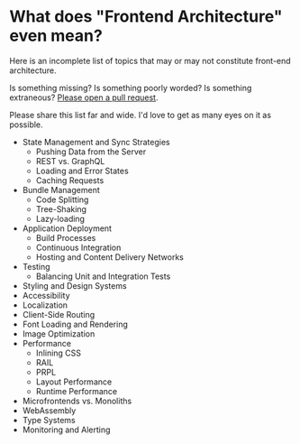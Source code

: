 # What does "Frontend Architecture" even mean?

Here is an incomplete list of topics that may or may not constitute front-end architecture.

Is something missing? Is something poorly worded? Is something extraneous? [Please open a pull request](https://github.com/stevekinney/frontend-architecture-topics/pulls).

Please share this list far and wide. I'd love to get as many eyes on it as possible.

- State Management and Sync Strategies
	- Pushing Data from the Server
	- REST vs. GraphQL
	- Loading and Error States
	- Caching Requests
- Bundle Management
	- Code Splitting
	- Tree-Shaking
	- Lazy-loading
- Application Deployment
	- Build Processes
	- Continuous Integration
	- Hosting and Content Delivery Networks
- Testing
	- Balancing Unit and Integration Tests
- Styling and Design Systems
- Accessibility
- Localization 
- Client-Side Routing
- Font Loading and Rendering
- Image Optimization
- Performance
	- Inlining CSS
	- RAIL
	- PRPL
	- Layout Performance
	- Runtime Performance
- Microfrontends vs. Monoliths
- WebAssembly
- Type Systems
- Monitoring and Alerting
